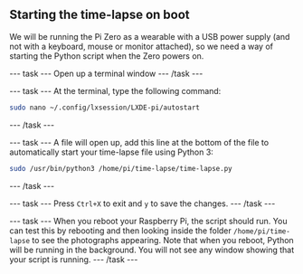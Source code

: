 ## Starting the time-lapse on boot

We will be running the Pi Zero as a wearable with a USB power supply (and not with a keyboard, mouse or monitor attached), so we need a way of starting the Python script when the Zero powers on.

--- task ---
Open up a terminal window
--- /task ---

--- task ---
At the terminal, type the following command:

```bash
sudo nano ~/.config/lxsession/LXDE-pi/autostart
```
--- /task ---

--- task ---
A file will open up, add this line at the bottom of the file to automatically start your time-lapse file using Python 3:

```bash
sudo /usr/bin/python3 /home/pi/time-lapse/time-lapse.py
```
--- /task ---

--- task ---
Press `Ctrl+X` to exit and `y` to save the changes.
--- /task ---

--- task ---
When you reboot your Raspberry Pi, the script should run. You can test this by rebooting and then looking inside the folder `/home/pi/time-lapse` to see the photographs appearing. Note that when you reboot, Python will be running in the background. You will not see any window showing that your script is running.
--- /task ---

